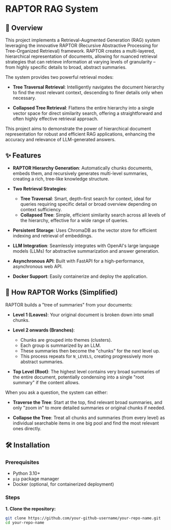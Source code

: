 # RAPTOR RAG System

## 🚀 Overview

This project implements a Retrieval-Augmented Generation (RAG) system leveraging the innovative RAPTOR (Recursive Abstractive Processing for Tree-Organized Retrieval) framework. RAPTOR creates a multi-layered, hierarchical representation of documents, allowing for nuanced retrieval strategies that can retrieve information at varying levels of granularity – from highly specific details to broad, abstract summaries.

The system provides two powerful retrieval modes:

- **Tree Traversal Retrieval**: Intelligently navigates the document hierarchy to find the most relevant context, descending to finer details only when necessary.

- **Collapsed Tree Retrieval**: Flattens the entire hierarchy into a single vector space for direct similarity search, offering a straightforward and often highly effective retrieval approach.

This project aims to demonstrate the power of hierarchical document representation for robust and efficient RAG applications, enhancing the accuracy and relevance of LLM-generated answers.



## ✨ Features

- **RAPTOR Hierarchy Generation**: Automatically chunks documents, embeds them, and recursively generates multi-level summaries, creating a rich, tree-like knowledge structure.

- **Two Retrieval Strategies**:
  - **Tree Traversal**: Smart, depth-first search for context, ideal for queries requiring specific detail or broad overview depending on context sufficiency.
  - **Collapsed Tree**: Simple, efficient similarity search across all levels of the hierarchy, effective for a wide range of queries.

- **Persistent Storage**: Uses ChromaDB as the vector store for efficient indexing and retrieval of embeddings.

- **LLM Integration**: Seamlessly integrates with OpenAI's large language models (LLMs) for abstractive summarization and answer generation.

- **Asynchronous API**: Built with FastAPI for a high-performance, asynchronous web API.

- **Docker Support**: Easily containerize and deploy the application.

## 🧠 How RAPTOR Works (Simplified)

RAPTOR builds a "tree of summaries" from your documents:

- **Level 1 (Leaves)**: Your original document is broken down into small chunks.

- **Level 2 onwards (Branches)**:
  - Chunks are grouped into themes (clusters).
  - Each group is summarized by an LLM.
  - These summaries then become the "chunks" for the next level up.
  - This process repeats for `N_LEVELS`, creating progressively more abstract summaries.

- **Top Level (Root)**: The highest level contains very broad summaries of the entire document, potentially condensing into a single "root summary" if the content allows.

When you ask a question, the system can either:

- **Traverse the Tree**: Start at the top, find relevant broad summaries, and only "zoom in" to more detailed summaries or original chunks if needed.

- **Collapse the Tree**: Treat all chunks and summaries (from every level) as individual searchable items in one big pool and find the most relevant ones directly.

## 🛠️ Installation

### Prerequisites

- Python 3.10+
- `pip` package manager
- Docker (optional, for containerized deployment)

### Steps

**1. Clone the repository:**

```bash
git clone https://github.com/your-github-username/your-repo-name.git
cd your-repo-name
